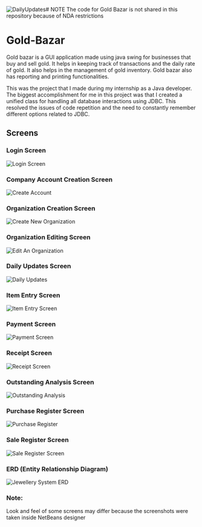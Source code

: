 ![DailyUpdates](https://github.com/AR-LABS-CPP/Gold-Bazar/assets/70814565/464960ae-c515-45e8-b6d5-a3615194a52b)# NOTE
The code for Gold Bazar is not shared in this repository because of NDA restrictions

# Gold-Bazar
Gold bazar is a GUI application made using java swing for businesses that buy and sell gold. It helps in keeping track of transactions and the daily rate of gold. It also helps in the management of gold inventory. Gold bazar also has reporting and printing functionalities. 

This was the project that I made during my internship as a Java developer. The biggest accomplishment for me in this project was that I created a unified class for handling all database interactions using JDBC. This resolved the issues of code repetition and the need to constantly remember different options related to JDBC.

## Screens
### Login Screen
![Login Screen](https://github.com/AR-LABS-CPP/Gold-Bazar/assets/70814565/44f848ea-c910-4094-852c-71b31306581e)
### Company Account Creation Screen
![Create Account](https://github.com/AR-LABS-CPP/Gold-Bazar/assets/70814565/a2c24c35-e2be-47a0-9461-beb7c7f083f1)
### Organization Creation Screen
![Create New Organization](https://github.com/AR-LABS-CPP/Gold-Bazar/assets/70814565/8228c0a3-9e3a-434e-8042-e612f44e4559)
### Organization Editing Screen
![Edit An Organization](https://github.com/AR-LABS-CPP/Gold-Bazar/assets/70814565/cc35689e-d3eb-4f76-8646-270fa911e96e)
### Daily Updates Screen
![Daily Updates](https://github.com/AR-LABS-CPP/Gold-Bazar/assets/70814565/68c2b234-073b-400e-9b26-188e170f3d14)
### Item Entry Screen
![Item Entry Screen](https://github.com/AR-LABS-CPP/Gold-Bazar/assets/70814565/0227af8a-f9ae-4e77-aba4-ca723eb3676c)
### Payment Screen
![Payment Screen](https://github.com/AR-LABS-CPP/Gold-Bazar/assets/70814565/320dcf33-e48f-431d-ad87-2964f49cb49d)
### Receipt Screen
![Receipt Screen](https://github.com/AR-LABS-CPP/Gold-Bazar/assets/70814565/a5b86696-0159-42fb-8ada-e4281298ad05)
### Outstanding Analysis Screen
![Outstanding Analysis](https://github.com/AR-LABS-CPP/Gold-Bazar/assets/70814565/a404e6fc-c94c-465e-818e-755437892066)
### Purchase Register Screen
![Purchase Register](https://github.com/AR-LABS-CPP/Gold-Bazar/assets/70814565/17d15f41-96c4-4ef0-a16c-285f2c62671c)
### Sale Register Screen
![Sale Register Screen](https://github.com/AR-LABS-CPP/Gold-Bazar/assets/70814565/a3b4c917-f728-4e4f-9285-0cc02cd10439)

### ERD (Entity Relationship Diagram)
![Jewellery System ERD](https://github.com/AR-LABS-CPP/Gold-Bazar/assets/70814565/380a50fd-ab06-4d3e-8eea-1ffff0c0ed33)

### Note:
Look and feel of some screens may differ because the screenshots were taken inside NetBeans designer
